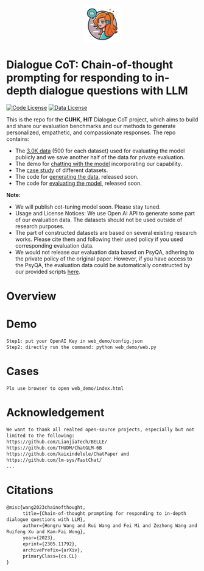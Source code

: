 <p align="center" width="20%">
<img src="web_demo/assets/claudia.png" alt="CUHK_KFLAB" style="width: 20%; min-width: 30px; display: block; margin: auto;">
</p>

# Dialogue CoT: Chain-of-thought prompting for responding to in-depth dialogue questions with LLM

[![Code License](https://img.shields.io/badge/Code%20License-Apache_2.0-green.svg)](https://github.com/tatsu-lab/stanford_alpaca/blob/main/LICENSE)
[![Data License](https://img.shields.io/badge/Data%20License-CC%20By%20NC%204.0-red.svg)](https://github.com/tatsu-lab/stanford_alpaca/blob/main/DATA_LICENSE)

This is the repo for the **CUHK**, **HIT** Dialogue CoT project, which aims to build and share our evaluation benchmarks and our methods to generate personalized, empathetic, and compassionate responses. The repo contains:

- The [3.0K data](#data-release) (500 for each dataset) used for evaluating the model publicly and we save another half of the data for private evaluation.
- The demo for [chatting with the model](#Demo) incorporating our capability. 
- The [case study](#cases) of different datasets.
- The code for [generating the data](#data-generation-process), released soon.
- The code for [evaluating the model](#Evaluation), released soon.


**Note:**
- We will publish cot-tuning model soon. Please stay tuned.
- Usage and License Notices: We use Open AI API to generate some part of our evaluation data. The datasets should not be used outside of research purposes.
- The part of constructed datasets are based on several existing research works. Please cite them and following their used policy if you used corresponding evaluation data.
- We would not release our evaluation data based on PsyQA, adhering to the private policy of the original paper. However, if you have access to the PsyQA, the evaluation data could be automatically constructed by our provided scripts [here](./benchmark/get_preprocessed_data.ipynb).

# Overview



# Demo

```
Step1: put your OpenAI Key in web_demo/config.json
Step2: directly run the command: python web_demo/web.py
```

# Cases

```
Pls use browser to open web_demo/index.html
```

# Acknowledgement
```
We want to thank all realted open-source projects, especially but not limited to the following:
https://github.com/LianjiaTech/BELLE/
https://github.com/THUDM/ChatGLM-6B
https://github.com/kaixindelele/ChatPaper and
https://github.com/lm-sys/FastChat/ 
...
```


# Citations

```
@misc{wang2023chainofthought,
      title={Chain-of-thought prompting for responding to in-depth dialogue questions with LLM}, 
      author={Hongru Wang and Rui Wang and Fei Mi and Zezhong Wang and Ruifeng Xu and Kam-Fai Wong},
      year={2023},
      eprint={2305.11792},
      archivePrefix={arXiv},
      primaryClass={cs.CL}
}
```
